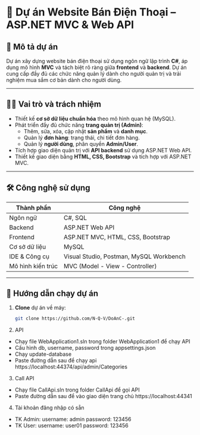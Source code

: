 # 📱 Dự án Website Bán Điện Thoại – ASP.NET MVC & Web API

## 📌 Mô tả dự án

Dự án xây dựng website bán điện thoại sử dụng ngôn ngữ lập trình **C#**, áp dụng mô hình **MVC** và tách biệt rõ ràng giữa **frontend** và **backend**. Dự án cung cấp đầy đủ các chức năng quản lý dành cho người quản trị và trải nghiệm mua sắm cơ bản dành cho người dùng.

---

## 🧑‍💻 Vai trò và trách nhiệm

- Thiết kế **cơ sở dữ liệu chuẩn hóa** theo mô hình quan hệ (MySQL).
- Phát triển đầy đủ chức năng **trang quản trị (Admin)**:
  - Thêm, sửa, xóa, cập nhật **sản phẩm** và **danh mục**.
  - Quản lý **đơn hàng**: trạng thái, chi tiết đơn hàng.
  - Quản lý **người dùng**, phân quyền **Admin/User**.
- Tích hợp giao diện quản trị với **API backend** sử dụng ASP.NET Web API.
- Thiết kế giao diện bằng **HTML, CSS, Bootstrap** và tích hợp với ASP.NET MVC.

---

## 🛠️ Công nghệ sử dụng

| Thành phần         | Công nghệ                                      |
|--------------------|------------------------------------------------|
| Ngôn ngữ            | C#, SQL                                       |
| Backend             | ASP.NET Web API                               |
| Frontend            | ASP.NET MVC, HTML, CSS, Bootstrap             |
| Cơ sở dữ liệu       | MySQL                                         |
| IDE & Công cụ       | Visual Studio, Postman, MySQL Workbench       |
| Mô hình kiến trúc   | MVC (Model - View - Controller)               |

---

## 🚀 Hướng dẫn chạy dự án

1. **Clone** dự án về máy:
   ```bash
   git clone https://github.com/N-Q-V/DoAnC-.git
2. API
- Chạy file WebApplication1.sln trong folder WebApplication1 để chạy API
- Cấu hình db, username, password trong appsettings.json
- Chạy update-database
- Paste đường dẫn sau để chạy api https://localhost:44374/api/admin/Categories
3. Call API
- Chạy file CallApi.sln trong folder CallApi để gọi API
- Paste đường dẫn sau để vào giao diện trang chủ https://localhost:44341
4. Tài khoản đăng nhập có sẵn
- TK Admin: username: admin
            password: 123456
- TK User:  username: user01
            password: 123456
